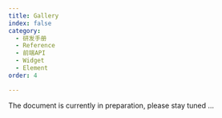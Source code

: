 ```yaml
---
title: Gallery
index: false
category:
  - 研发手册
  - Reference
  - 前端API
  - Widget
  - Element
order: 4

---
```


The document is currently in preparation, please stay tuned ...